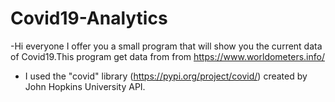 # Covid19-Analytics
-Hi everyone I offer you a small program that will show you the current data of Covid19.This program get data from from https://www.worldometers.info/
- I used the "covid" library (https://pypi.org/project/covid/) created by John Hopkins University API. 
